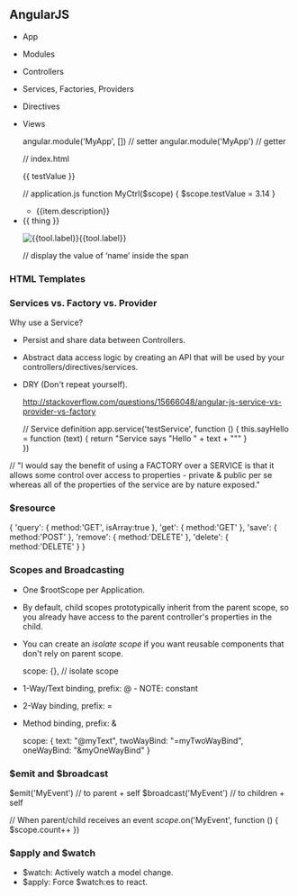 ## AngularJS

* App
* Modules
* Controllers
* Services, Factories, Providers
* Directives
* Views

  angular.module('MyApp', []) // setter
  angular.module('MyApp') // getter


  // index.html
  <html ng-app="MyApp">
  <div ng-controller="MyCtrl">{{ testValue }}</div>

  // application.js
  function MyCtrl($scope) {
    $scope.testValue = 3.14
  }

  <ul>
  <li ng-repeat="item in items">
  {{item.description}}
  </li>
  </ul>

  <li ng-repeat="thing in awesomeThings">{{ thing }}</li>

  <a ng-repeat="tool in category.tools" ng-click="selectTool($index)" ng-class="{selected: $index==selectedToolIndex}" class="tool_button" id="tool_{{tool.id}}"><img alt="{{tool.label}}" src="../images/toolicon_rectangle.png"/><span class="tool_button_label">{{tool.label}}</span></a>

  <span ng:bind="name"></span> // display the value of ‘name’ inside the span

### HTML Templates

  <div ng-include src="template.url"></div>

### Services vs. Factory vs. Provider

Why use a Service?

* Persist and share data between Controllers.
* Abstract data access logic by creating an API that will be used by your controllers/directives/services.
* DRY (Don't repeat yourself).

  http://stackoverflow.com/questions/15666048/angular-js-service-vs-provider-vs-factory

  // Service definition
  app.service('testService', function () {
    this.sayHello = function (text) {
      return "Service says \"Hello " + text + "\""
    }     
  })

// "I would say the benefit of using a FACTORY over a SERVICE is that it allows some control over access to properties - private & public per se whereas all of the properties of the service are by nature exposed."

### $resource

  {
    'query':  { method:'GET', isArray:true },
    'get':    { method:'GET' },
    'save':   { method:'POST' },
    'remove': { method:'DELETE' },
    'delete': { method:'DELETE' }
  }

### Scopes and Broadcasting

* One $rootScope per Application.
* By default, child scopes prototypically inherit from the parent scope, so you already have access to the parent controller's properties in the child.
* You can create an _isolate scope_ if you want reusable components that don't rely on parent scope.

  scope: {}, // isolate scope

* 1-Way/Text binding, prefix: @ - NOTE: constant
* 2-Way binding, prefix: =
* Method binding, prefix: &

  scope: {
    text: "@myText",
    twoWayBind: "=myTwoWayBind",
    oneWayBind: "&myOneWayBind"
  }


### $emit and $broadcast

  $emit('MyEvent') // to parent + self
  $broadcast('MyEvent') // to children + self

  // When parent/child receives an event
  $scope.$on('MyEvent', function () {
    $scope.count++
  })

### $apply and $watch

- $watch: Actively watch a model change.
- $apply: Force $watch:es to react.
